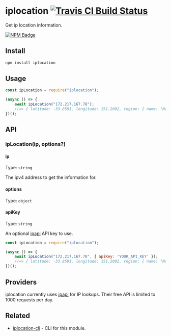 # iplocation [![Travis CI Build Status](https://img.shields.io/travis/com/Richienb/iplocation/master.svg?style=for-the-badge)](https://travis-ci.com/Richienb/iplocation)

Get ip location information.

[![NPM Badge](https://nodei.co/npm/iplocation.png)](https://npmjs.com/package/iplocation)

## Install

```sh
npm install iplocation
```

## Usage

```js
const ipLocation = require("iplocation");

(async () => {
	await ipLocation("172.217.167.78");
	//=> { latitude: -33.8591, longitude: 151.2002, region: { name: "New South Wales" ... } ... }
})();
```

## API

### ipLocation(ip, options?)

#### ip

Type: `string`

The ipv4 address to get the information for.

#### options

Type: `object`

#### apiKey

Type: `string`

An optional [ipapi](https://ipapi.co/) API key to use.

```js
const ipLocation = require("iplocation");

(async () => {
	await ipLocation("172.217.167.78", { apiKey: 'YOUR_API_KEY' });
	//=> { latitude: -33.8591, longitude: 151.2002, region: { name: "New South Wales" ... } ... }
})();
```

## Providers

iplocation currently uses [ipapi](https://ipapi.co/) for IP lookups. Their free API is limited to 1000 requests per day.

## Related

- [iplocation-cli](https://github.com/Richienb/iplocation-cli) - CLI for this module.
